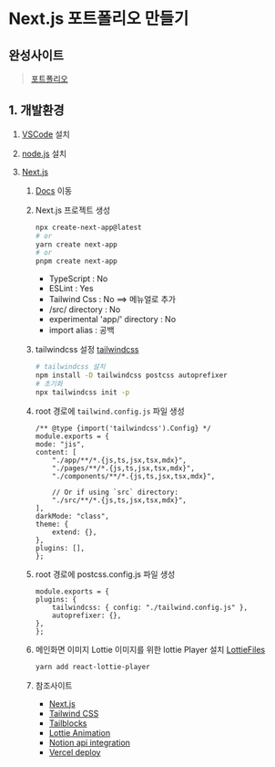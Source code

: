 # Next.js 포트폴리오 만들기

## 완성사이트

> [포트폴리오](https://portfolio-2jomo85.vercel.app/)

## 1. 개발환경

1. [VSCode]("https://code.visualstudio.com/") 설치
2. [node.js]("https://nodejs.org/ko") 설치
3. [Next.js]("https://nextjs.org/")

   1. [Docs]("https://nextjs.org/docs") 이동
   2. Next.js 프로젝트 생성
      ```bash
      npx create-next-app@latest
      # or
      yarn create next-app
      # or
      pnpm create next-app
      ```
      - TypeScript : No
      - ESLint : Yes
      - Tailwind Css : No ==> 메뉴얼로 추가
      - /src/ directory : No
      - experimental 'app/' directory : No
      - import alias : 공백
   3. tailwindcss 설정 [tailwindcss]("https://tailwindcss.com/docs/guides/nextjs")
      ```bash
      # tailwindcss 설치
      npm install -D tailwindcss postcss autoprefixer
      # 초기화
      npx tailwindcss init -p
      ```
   4. root 경로에 `tailwind.config.js` 파일 생성

      ```
      /** @type {import('tailwindcss').Config} */
      module.exports = {
      mode: "jis",
      content: [
          "./app/**/*.{js,ts,jsx,tsx,mdx}",
          "./pages/**/*.{js,ts,jsx,tsx,mdx}",
          "./components/**/*.{js,ts,jsx,tsx,mdx}",

          // Or if using `src` directory:
          "./src/**/*.{js,ts,jsx,tsx,mdx}",
      ],
      darkMode: "class",
      theme: {
          extend: {},
      },
      plugins: [],
      };
      ```

   5. root 경로에 postcss.config.js 파일 생성
      ```
      module.exports = {
      plugins: {
          tailwindcss: { config: "./tailwind.config.js" },
          autoprefixer: {},
      },
      };
      ```
   6. 메인화면 이미지 Lottie 이미지를 위한 lottie Player 설치
      [LottieFiles]("https://lottiefiles.com/")
      ```bash
      yarn add react-lottie-player
      ```
   7. 참조사이트
      - [Next.js](https://nextjs.org/)
      - [Tailwind CSS](https://tailwindcss.com/)
      - [Tailblocks](https://tailblocks.cc/)
      - [Lottie Animation](https://lottiefiles.com/)
      - [Notion api integration](https://developers.notion.com/docs/create-a-notion-integration)
      - [Vercel deploy](https://vercel.com/docs/concepts/deployments/overview)
